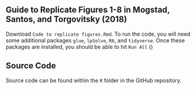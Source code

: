 ## Guide to Replicate Figures 1-8 in Mogstad, Santos, and Torgovitsky (2018)

Download `Code to replicate figures.Rmd`. 
To run the code, you will need some additional packages `glue`, `lpSolve`, `R6`, and `tidyverse`. Once these packages are installed, you should be able to hit `Run All` ()

## Source Code

Source code can be found within the `R` folder in the GitHub repository.
